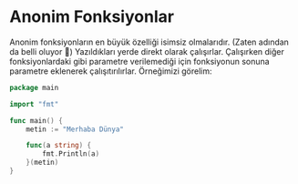 # Anonim Fonksiyonlar

Anonim fonksiyonların en büyük özelliği isimsiz olmalarıdır. \(Zaten adından da belli oluyor 🤔\) Yazıldıkları yerde direkt olarak çalışırlar. Çalışırken diğer fonksiyonlardaki gibi parametre verilemediği için fonksiyonun sonuna parametre eklenerek çalışıtırılırlar. Örneğimizi görelim:

```go
package main

import "fmt"

func main() {
	metin := "Merhaba Dünya"

	func(a string) {
		fmt.Println(a)
	}(metin)
}

```

